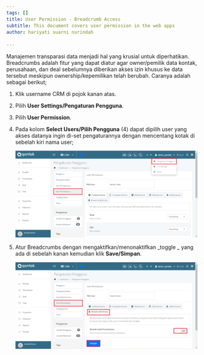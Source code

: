 ```yaml
---
tags: []
title: User Permission - Breadcrumb Access
subtitle: This document covers user permission in the web apps
author: hariyati suarni nurindah

---
```

Manajemen transparasi data menjadi hal yang krusial untuk diperhatikan. Breadcrumbs adalah fitur yang dapat diatur agar owner/pemilik data kontak, perusahaan, dan deal sebelumnya diberikan akses izin khusus ke data tersebut meskipun ownership/kepemilikan telah berubah. Caranya adalah sebagai berikut;

1. Klik username CRM di pojok kanan atas.
2. Pilih **User Settings/Pengaturan Pengguna**.
3. Pilih **User Permission**.
4. Pada kolom **Select Users/Pilih Pengguna** (4) dapat dipilih user yang akses datanya ingin di-set pengaturannya dengan mencentang kotak di sebelah kiri nama user;

   ![](/uploads/pengaturanakun9.PNG)
5. Atur Breadcrumbs dengan mengaktifkan/menonaktifkan _toggle _ yang ada di sebelah kanan kemudian klik **Save/Simpan**.

   ![](/uploads/pengaturanakun10-1.PNG)